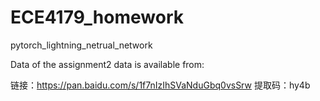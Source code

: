 # ECE4179_homework
pytorch_lightning_netrual_network

Data of the assignment2 data is available from:

链接：https://pan.baidu.com/s/1f7nIzIhSVaNduGbq0vsSrw 
提取码：hy4b
